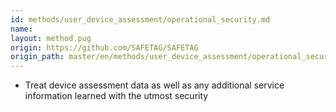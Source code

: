 ```yaml
---
id: methods/user_device_assessment/operational_security.md
name: 
layout: method.pug
origin: https://github.com/SAFETAG/SAFETAG
origin_path: master/en/methods/user_device_assessment/operational_security.md
---
```


  * Treat device assessment data as well as any additional service information learned with the utmost security

